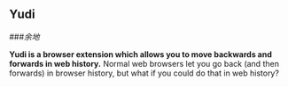 ## Yudi
###*余地*

**Yudi is a browser extension which allows you to move backwards and forwards in web history.** Normal web browsers let you go back (and then forwards) in browser history, but what if you could do that in web history?
